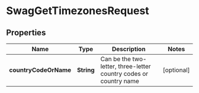 
# SwagGetTimezonesRequest

## Properties
Name | Type | Description | Notes
------------ | ------------- | ------------- | -------------
**countryCodeOrName** | **String** | Can be the two-letter, three-letter country codes or country name |  [optional]



